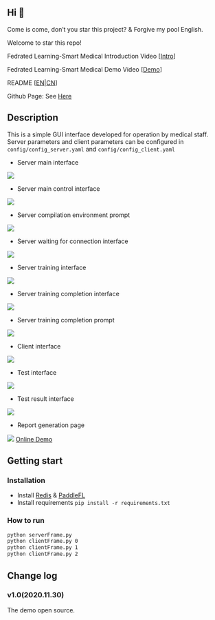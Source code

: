 ## Hi 👋

Come is come, don’t you star this project? & Forgive my pool English.

Welcome to star this repo!

Fedrated Learning-Smart Medical Introduction Video [<a href="https://www.bilibili.com/video/BV">Intro</a>]

Fedrated Learning-Smart Medical Demo Video [<a href="https://www.bilibili.com/video/BV">Demo</a>]

README [<a href="README.md">EN</a>|<a href="README_CN.md">CN</a>]

Github Page: See <a href="https://beiyuouo.github.io/paddle-fl-gui/">Here</a>

## Description

This is a simple GUI interface developed for operation by medical staff. Server parameters and client parameters can be configured in `config/config_server.yaml` and `config/config_client.yaml`

- Server main interface

![](imgs/serverFrame.png)

- Server main control interface

![](imgs/serverControlFrame.png)

- Server compilation environment prompt

![](imgs/compileEnv.png)

- Server waiting for connection interface

![](imgs/serverGetConect.png)

- Server training interface

![](imgs/serverTrain.png)

- Server training completion interface

![](imgs/serverFinish.png)

- Server training completion prompt

![](imgs/serverTrained.png)

- Client interface

![](imgs/clientFrame.png)

- Test interface

![](imgs/testFrame.png)

- Test result interface

![](imgs/testResult.png)

- Report generation page

![](imgs/report.png)
<a href="https://beiyuouo.github.io/paddle-fl-gui/report/report">Online Demo</a>


## Getting start

### Installation

- Install <a href="https://paddlefl.bj.bcebos.com/redis-stable.tar">Redis</a> & <a href="https://github.com/PaddlePaddle/PaddleFL"> PaddleFL</a>
- Install requirements `pip install -r requirements.txt`


### How to run

```sh
python serverFrame.py
python clientFrame.py 0
python clientFrame.py 1
python clientFrame.py 2
```


## Change log

### v1.0(2020.11.30)
The demo open source.

